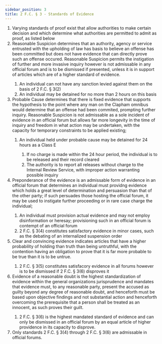 ```yaml
---
sidebar_position: 3
title: 2 F.C. § 3 - Standards of Evidence
---
```


<ol>
	<li>Varying standards of proof exist that allow authorities to make certain decision and which determine what authorities are permitted to admit as proof, as listed below</li>
	<li>Reasonable Suspicion determines that an authority, agency or service entrusted with the upholding of law has basis to believe an offense has been committed but does not have evidence that can directly prove such an offense occured. Reasonable Suspicion permits the instigation of further and more invasive inquiry however is not admissable in any official forum and is to be dismissed if presented, unless it is in support of articles which are of a higher standard of evidence.</li>
	<ol style={{'list-style' : 'lower-alpha'}}>
		<li>An individual can not have any sanction levied against them on the basis of 2 F.C. § 3(2)</li>
		<li>An individual may be detained for no more than 2 hours on this basis</li>
	</ol>
	<li>Probable Cause determines that there is fixed evidence that supports the hypothesis to the point where any man on the Clapham omnibus would determine that an offense had been commited, prompting further inquiry. Reasonable Suspicion is not admissable as a sole incident of evidence in an official forum but allows far more longevity in the time of inquiry and freedom in what action may be undertaken, with the capacity for temporary constraints to be applied existing;</li>
	<ol style={{'list-style' : 'lower-alpha'}}>
		<li>An individual held under probable cause may be detained for 24 hours as a Class E</li>
		<ol style={{'list-style' : 'lower-roman'}}>
			<li>If no charge is made within the 24 hour period, the individual is to be released and their record cleared</li>
			<li>The authority is to report all releases without charge to the Internal Review Service, with improper action warranting possible inquiry</li>
		</ol>
	</ol>
	<li>Preponderance of the evidence is an admissable form of evidence in an official forum that determines an individual must providng evidence which holds a great level of determination and persuasion than that of the other party; if such persuades those hosting the official forum, it may be used to instigate further proceeding or in rare case charge the individual;</li>
	<ol style={{'list-style' : 'lower-alpha'}}>
		<li>An individual must provision actual evidence and may not employ disinformation or heresay; provisioning such in an official forum is contempt of an official forum</li>
		<li>2 F.C. § 3(4) constitutes satisfactory evidence in minor cases, such as the debating of an internalized suspension order</li>
	</ol>
	<li>Clear and convincing evidence indicates articles that have a higher probability of holding than truth than being untruthful, with the contention having an obligation to prove that it is far more probable to be true than it is to be untrue. </li>
	<ol style={{'list-style' : 'lower-alpha'}}>
		<li>2 F.C. § 3(5) constitutes satisfacory evidence in all forums however is to be dismissed if 2 F.C. § 3(6) disproves it</li>
	</ol>
	<li>Evidence of a reasonable doubt is the highest standardization of evidence within the general organizations jurisprudence and mandates that evidence must, to any reasonable party, present the accused as guilty beyond any degree of reasonable doubt, and henceforth must be based upon objective findings and not substantial action and henceforth overcoming the prerequisite that a person shall be treated as an innocent, as such proves their guilt.</li>
	<ol style={{'list-style' : 'lower-alpha'}}>
		<li>2 F.C. § 3(6) is the highest mandated standard of evidence and can only be dismissed in an official forum by an equal article of higher providence in its capacity to disprove.</li>
	</ol>
	<li>Only standards 2 F.C. § 3(4) through 2 F.C. § 3(6) are admissable in official forums.</li>
</ol>